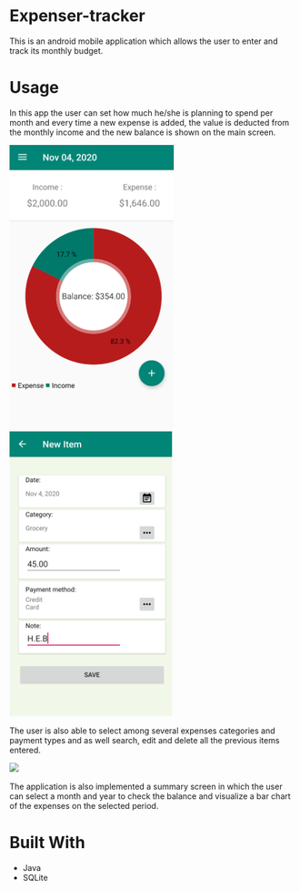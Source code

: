 # Expenser-tracker

This is an android mobile application which allows the user to enter and track its monthly budget.

# Usage

In this app the user can set how much he/she is planning to spend per month and every time a new expense 
is added, the value is deducted from the monthly income and the new balance is shown on the main screen.

<img src="https://github.com/dajalac/Expenser-tracker/blob/main/app/home.png" height="500" />  <img src="https://github.com/dajalac/Expenser-tracker/blob/main/app/add.png" 
height="500" />


The user is also able to select among several expenses categories and payment types and as well search,
edit and delete all the previous items entered.

<img src="https://github.com/dajalac/Expenser-tracker/blob/main/app/filter.gif" height="500" /> 


The application is also implemented a summary screen in which the user can select a month and year to check
the balance and visualize a  bar chart of the expenses on the selected period.

# Built With
- Java
- SQLite
